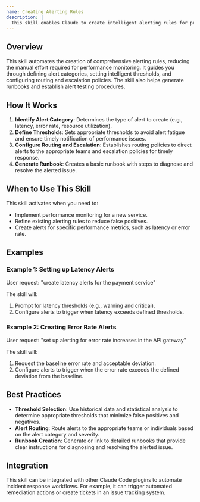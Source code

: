 ```yaml
---
name: Creating Alerting Rules
description: |
  This skill enables Claude to create intelligent alerting rules for proactive performance monitoring. It is triggered when the user requests to "create alerts", "define monitoring rules", or "set up alerting". The skill helps define thresholds, routing, and escalation policies, and offers options for multi-category alert creation, including latency, error rate, throughput, resource utilization, availability, and SLO violation alerts. It is useful for Site Reliability Engineers (SREs) and DevOps teams looking to improve system observability.
---
```


## Overview

This skill automates the creation of comprehensive alerting rules, reducing the manual effort required for performance monitoring. It guides you through defining alert categories, setting intelligent thresholds, and configuring routing and escalation policies. The skill also helps generate runbooks and establish alert testing procedures.

## How It Works

1. **Identify Alert Category**: Determines the type of alert to create (e.g., latency, error rate, resource utilization).
2. **Define Thresholds**: Sets appropriate thresholds to avoid alert fatigue and ensure timely notification of performance issues.
3. **Configure Routing and Escalation**: Establishes routing policies to direct alerts to the appropriate teams and escalation policies for timely response.
4. **Generate Runbook**: Creates a basic runbook with steps to diagnose and resolve the alerted issue.

## When to Use This Skill

This skill activates when you need to:
- Implement performance monitoring for a new service.
- Refine existing alerting rules to reduce false positives.
- Create alerts for specific performance metrics, such as latency or error rate.

## Examples

### Example 1: Setting up Latency Alerts

User request: "create latency alerts for the payment service"

The skill will:
1. Prompt for latency thresholds (e.g., warning and critical).
2. Configure alerts to trigger when latency exceeds defined thresholds.

### Example 2: Creating Error Rate Alerts

User request: "set up alerting for error rate increases in the API gateway"

The skill will:
1. Request the baseline error rate and acceptable deviation.
2. Configure alerts to trigger when the error rate exceeds the defined deviation from the baseline.

## Best Practices

- **Threshold Selection**: Use historical data and statistical analysis to determine appropriate thresholds that minimize false positives and negatives.
- **Alert Routing**: Route alerts to the appropriate teams or individuals based on the alert category and severity.
- **Runbook Creation**: Generate or link to detailed runbooks that provide clear instructions for diagnosing and resolving the alerted issue.

## Integration

This skill can be integrated with other Claude Code plugins to automate incident response workflows. For example, it can trigger automated remediation actions or create tickets in an issue tracking system.